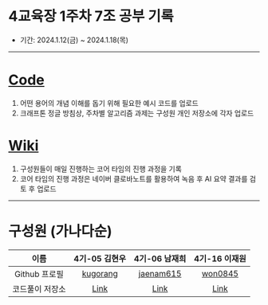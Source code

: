 # 4교육장 1주차 7조 공부 기록
* 기간: 2024.1.12(금) ~ 2024.1.18(목)
----
# [Code](https://github.com/KraftonJungle4th/Classroom4_Week01_Team7_StudyNotes)
1. 어떤 용어의 개념 이해를 돕기 위해 필요한 예시 코드를 업로드
2. 크래프톤 정글 방침상, 주차별 알고리즘 과제는 구성원 개인 저장소에 각자 업로드
# [Wiki](https://github.com/KraftonJungle4th/Classroom4_Week01_Team7_StudyNotes/wiki)
1. 구성원들이 매일 진행하는 코어 타임의 진행 과정을 기록
2. 코어 타임의 진행 과정은 네이버 클로바노트를 활용하여 녹음 후 AI 요약 결과를 검토 후 업로드
----
# 구성원 (가나다순)
|이름|4기-05 김현우|4기-06 남재희|4기-16 이재원|
|:---:|:---:|:---:|:---:|
|Github 프로필|[kugorang](https://github.com/kugorang)|[jaenam615](https://github.com/jaenam615)|[won0845](https://github.com/won0845)|
|코드풀이 저장소|[Link](https://github.com/kugorang/BaekjoonHub)|[Link](https://github.com/jaenam615/BaekjoonHub)|[Link](https://github.com/won0845/Baekjoon-practice)|
